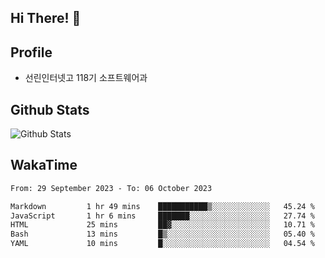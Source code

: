## Hi There! 👋

## Profile

-   선린인터넷고 118기 소프트웨어과

## Github Stats

![Github Stats](https://github-readme-stats.vercel.app/api/top-langs/?username=NY0510&theme=tokyonight&hide_border=true&layout=compact)

## WakaTime

<!--START_SECTION:waka-->

```txt
From: 29 September 2023 - To: 06 October 2023

Markdown         1 hr 49 mins    ███████████▒░░░░░░░░░░░░░   45.24 %
JavaScript       1 hr 6 mins     ███████░░░░░░░░░░░░░░░░░░   27.74 %
HTML             25 mins         ██▓░░░░░░░░░░░░░░░░░░░░░░   10.71 %
Bash             13 mins         █▒░░░░░░░░░░░░░░░░░░░░░░░   05.40 %
YAML             10 mins         █░░░░░░░░░░░░░░░░░░░░░░░░   04.54 %
```

<!--END_SECTION:waka-->
